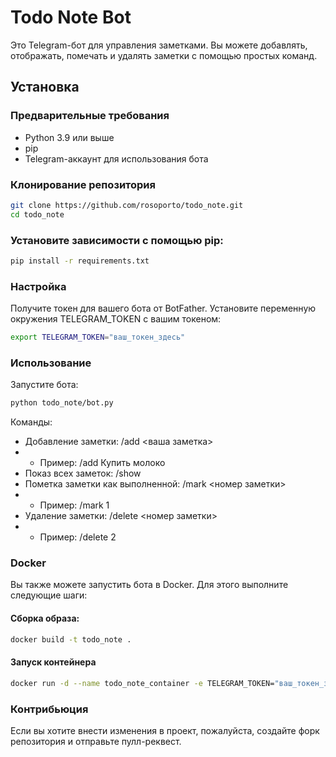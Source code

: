 # Todo Note Bot

Это Telegram-бот для управления заметками. Вы можете добавлять, отображать, помечать и удалять заметки с помощью простых команд.

## Установка

### Предварительные требования

- Python 3.9 или выше
- pip
- Telegram-аккаунт для использования бота

### Клонирование репозитория

```bash
git clone https://github.com/rosoporto/todo_note.git
cd todo_note
```

### Установите зависимости с помощью pip:

```bash
pip install -r requirements.txt
```

### Настройка

Получите токен для вашего бота от BotFather.
Установите переменную окружения TELEGRAM_TOKEN с вашим токеном:

```bash
export TELEGRAM_TOKEN="ваш_токен_здесь"
```

### Использование

Запустите бота:

```bash
python todo_note/bot.py
```

Команды:

* Добавление заметки: /add <ваша заметка>
* * Пример: /add Купить молоко
* Показ всех заметок: /show
* Пометка заметки как выполненной: /mark <номер заметки>
* * Пример: /mark 1
* Удаление заметки: /delete <номер заметки>
* * Пример: /delete 2

### Docker

Вы также можете запустить бота в Docker. Для этого выполните следующие шаги:

#### Сборка образа:

```bash
docker build -t todo_note .
```

#### Запуск контейнера

```bash
docker run -d --name todo_note_container -e TELEGRAM_TOKEN="ваш_токен_здесь" todo_note
```

### Контрибьюция

Если вы хотите внести изменения в проект, пожалуйста, создайте форк репозитория и отправьте пулл-реквест.